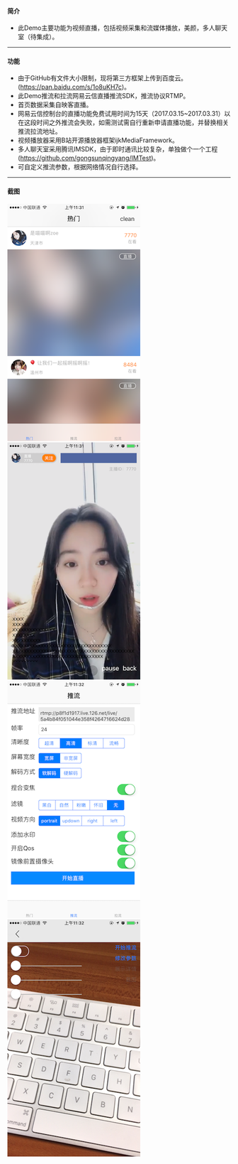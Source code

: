 #### 简介

- 此Demo主要功能为视频直播，包括视频采集和流媒体播放，美颜，多人聊天室（待集成）。

------------

#### 功能
- 由于GitHub有文件大小限制，现将第三方框架上传到百度云。(https://pan.baidu.com/s/1o8uKH7c)。
- 此Demo推流和拉流网易云信直播推流SDK，推流协议RTMP。
- 首页数据采集自映客直播。
- 网易云信控制台的直播功能免费试用时间为15天（2017.03.15~2017.03.31）以在这段时间之外推流会失败，如需测试需自行重新申请直播功能，并替换相关推流拉流地址。
- 视频播放器采用B站开源播放器框架ijkMediaFramework。
- 多人聊天室采用腾讯IMSDK，由于即时通讯比较复杂，单独做个一个工程(https://github.com/gongsunqingyang/IMTest)。
- 可自定义推流参数，根据网络情况自行选择。

----------------

#### 截图
![enter image description here](https://github.com/gongsunqingyang/MYLiveTest/blob/master/ScreenShot/IMG_0014.PNG)
![enter image description here](https://github.com/gongsunqingyang/MYLiveTest/blob/master/ScreenShot/IMG_0015.PNG)
![enter image description here](https://github.com/gongsunqingyang/MYLiveTest/blob/master/ScreenShot/IMG_0016.PNG)
![enter image description here](https://github.com/gongsunqingyang/MYLiveTest/blob/master/ScreenShot/IMG_0017.PNG)
